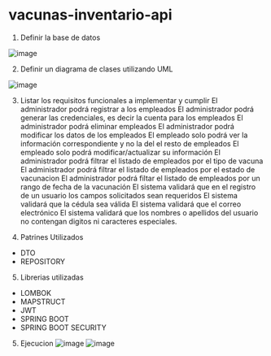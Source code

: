 # vacunas-inventario-api

1. Definir la base de datos

![image](https://user-images.githubusercontent.com/70295855/184644076-4fbd4534-434b-4464-a623-e979cf531c27.png)

2. Definir un diagrama de clases utilizando UML

![image](https://user-images.githubusercontent.com/70295855/184644139-6b161967-8b7f-4123-b979-081249557c22.png)


3. Listar los requisitos funcionales a implementar y cumplir
El administrador podrá registrar a los empleados
El administrador podrá generar las credenciales, es decir la cuenta para los empleados
El administrador podrá eliminar empleados
El administrador podrá modificar los datos de los empleados
El empleado solo podrá ver la información correspondiente y no la del el resto de empleados
El empleado solo podrá modificar/actualizar su información
El administrador podrá filtrar el listado de empleados por el tipo de vacuna
El administrador podrá filtrar el listado de empleados por el estado de vacunacion
El administrador podrá filtar el listado de empleados por un rango de fecha de la vacunación
El sistema validará que en el registro de un usuario los campos solicitados sean requeridos
El sistema validará que la cédula sea válida
El sistema validará que el correo electrónico
El sistema validará que los nombres o apellidos del usuario no contengan digitos ni caracteres especiales.

4. Patrines Utilizados
- DTO
- REPOSITORY

5. Librerias utilizadas
- LOMBOK
- MAPSTRUCT
- JWT
- SPRING BOOT
- SPRING BOOT SECURITY

5. Ejecucion
![image](https://user-images.githubusercontent.com/70295855/184644931-f15e6d35-6522-4a7c-8a54-75616640ef2a.png)
![image](https://user-images.githubusercontent.com/70295855/184644980-ab5279e1-6155-4666-99d4-c0ed80397628.png)
